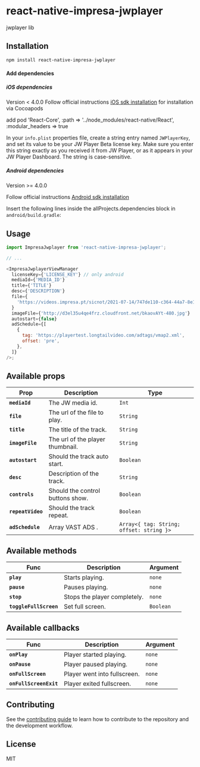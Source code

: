 # react-native-impresa-jwplayer

jwplayer lib

## Installation

```sh
npm install react-native-impresa-jwplayer
```

#### Add dependencies

##### iOS dependencies

Version < 4.0.0
Follow official instructions [iOS sdk installation](https://developer.jwplayer.com/jwplayer/docs/ios-getting-started) for installation via Cocoapods

add pod 'React-Core', :path => '../node_modules/react-native/React', :modular_headers => true

In your `info.plist` properties file, create a string entry named `JWPlayerKey`, and set its value to be your JW Player Beta license key. Make sure you enter this string exactly as you received it from JW Player, or as it appears in your JW Player Dashboard. The string is case-sensitive.

##### Android dependencies

Version >= 4.0.0

Follow official instructions [Android sdk installation](https://developer.jwplayer.com/jwplayer/docs/android-getting-started)

Insert the following lines inside the allProjects.dependencies block in `android/build.gradle`:

## Usage

```js
import ImpresaJwplayer from 'react-native-impresa-jwplayer';

// ...

<ImpresaJwplayerViewManager
  licenseKey={'LICENSE_KEY'} // only android
  mediaId={'MEDIA_ID'}
  title={'TITLE'}
  desc={'DESCRIPTION'}
  file={
    'https://videos.impresa.pt/sicnot/2021-07-14/747de110-c364-44a7-8e1a-8d754e2d78b4_th-joc3a3o-paulo-gomes/playlist.m3u8'
  }
  imageFile={'http://d3el35u4qe4frz.cloudfront.net/bkaovAYt-480.jpg'}
  autostart={false}
  adSchedule={[
    {
      tag: 'https://playertest.longtailvideo.com/adtags/vmap2.xml',
      offset: 'pre',
    },
  ]}
/>;
```

## Available props

| Prop              | Description                      | Type                                     |
| ----------------- | -------------------------------- | ---------------------------------------- |
| **`mediaId`**     | The JW media id.                 | `Int`                                    |
| **`file`**        | The url of the file to play.     | `String`                                 |
| **`title`**       | The title of the track.          | `String`                                 |
| **`imageFile`**   | The url of the player thumbnail. | `String`                                 |
| **`autostart`**   | Should the track auto start.     | `Boolean`                                |
| **`desc`**        | Description of the track.        | `String`                                 |
| **`controls`**    | Should the control buttons show. | `Boolean`                                |
| **`repeatVideo`** | Should the track repeat.         | `Boolean`                                |
| **`adSchedule`**  | Array VAST ADS .                 | `Array<{ tag: String; offset: string }>` |

## Available methods

| Func                   | Description                  | Argument  |
| ---------------------- | ---------------------------- | --------- |
| **`play`**             | Starts playing.              | `none`    |
| **`pause`**            | Pauses playing.              | `none`    |
| **`stop`**             | Stops the player completely. | `none`    |
| **`toggleFullScreen`** | Set full screen.             | `Boolean` |

## Available callbacks

| Func                   | Description                  | Argument |
| ---------------------- | ---------------------------- | -------- |
| **`onPlay`**           | Player started playing.      | `none`   |
| **`onPause`**          | Player paused playing.       | `none`   |
| **`onFullScreen`**     | Player went into fullscreen. | `none`   |
| **`onFullScreenExit`** | Player exited fullscreen.    | `none`   |

## Contributing

See the [contributing guide](CONTRIBUTING.md) to learn how to contribute to the repository and the development workflow.

## License

MIT
